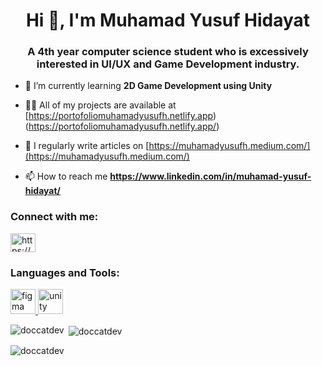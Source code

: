<h1 align="center">Hi 👋, I'm Muhamad Yusuf Hidayat</h1>
<h3 align="center">A 4th year computer science student who is excessively interested in UI/UX and Game Development industry.</h3>

- 🌱 I’m currently learning **2D Game Development using Unity**

- 👨‍💻 All of my projects are available at [https://portofoliomuhamadyusufh.netlify.app)(https://portofoliomuhamadyusufh.netlify.app/)

- 📝 I regularly write articles on [https://muhamadyusufh.medium.com/](https://muhamadyusufh.medium.com/)

- 📫 How to reach me **https://www.linkedin.com/in/muhamad-yusuf-hidayat/**

<h3 align="left">Connect with me:</h3>
<p align="left">
<a href="https://linkedin.com/in/https://www.linkedin.com/in/muhamad-yusuf-hidayat/" target="blank"><img align="center" src="https://raw.githubusercontent.com/rahuldkjain/github-profile-readme-generator/master/src/images/icons/Social/linked-in-alt.svg" alt="https://www.linkedin.com/in/muhamad-yusuf-hidayat/" height="30" width="40" /></a>
</p>

<h3 align="left">Languages and Tools:</h3>
<p align="left"> <a href="https://www.figma.com/" target="_blank" rel="noreferrer"> <img src="https://www.vectorlogo.zone/logos/figma/figma-icon.svg" alt="figma" width="40" height="40"/> </a> <a href="https://unity.com/" target="_blank" rel="noreferrer"> <img src="https://www.vectorlogo.zone/logos/unity3d/unity3d-icon.svg" alt="unity" width="40" height="40"/> </a> </p>

<p><img align="left" src="https://github-readme-stats.vercel.app/api/top-langs?username=doccatdev&show_icons=true&theme=dark&locale=en&layout=compact" alt="doccatdev" /></p>

<p>&nbsp;<img align="center" src="https://github-readme-stats.vercel.app/api?username=doccatdev&show_icons=true&theme=dark&locale=en" alt="doccatdev" /></p>

<p><img align="center" src="https://github-readme-streak-stats.herokuapp.com/?user=doccatdev&theme=dark" alt="doccatdev" /></p>
